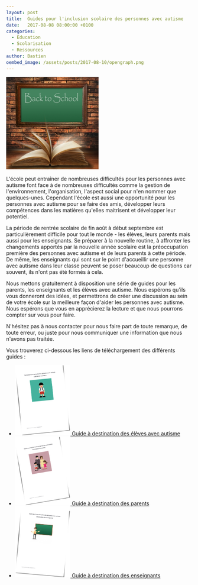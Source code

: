 ```yaml
---
layout: post
title:  Guides pour l'inclusion scolaire des personnes avec autisme
date:   2017-08-08 08:00:00 +0100
categories:
  - Education
  - Scolarisation
  - Ressources
author: Bastien
oembed_image: /assets/posts/2017-08-10/opengraph.png
---
```


<img src="/assets/posts/2017-08-10/ID-10021087.jpg" alt="ID-10021087" class="right" width="250" />

L'école peut entraîner de nombreuses difficultés pour les personnes avec autisme font face à de nombreuses difficultés 
comme
la gestion de l'environnement, l'organisation, l'aspect social pour n'en nommer que quelques-unes.
Cependant l'école est aussi une opportunité pour les personnes avec autisme pour se faire des amis, développer leurs compétences dans les matières qu'elles maitrisent et développer
leur potentiel.

La période de rentrée scolaire de fin août à début septembre est particulièrement difficile pour tout le monde - les élèves, leurs parents mais aussi pour les enseignants.
Se préparer à la nouvelle routine, à affronter les changements apportés par la nouvelle année scolaire est la préoccupation première des personnes avec autisme et de leurs parents
à cette période.
De même, les enseignants qui sont sur le point d'accueillir une personne avec autisme dans leur classe peuvent se poser beaucoup de questions car souvent,
ils n'ont pas été formés à cela.

Nous mettons gratuitement à disposition une série de guides pour les parents, les enseignants et les élèves avec autisme.
Nous espérons qu'ils vous donneront des idées, et permettrons de créer une discussion au sein de votre école  sur la meilleure façon d'aider les personnes avec autisme.
Nous espérons que vous en apprécierez la lecture et que nous pourrons compter sur vous pour faire.

N'hésitez pas à nous contacter pour nous faire part de toute remarque, de toute erreur, ou juste pour nous communiquer une information que nous n'avons pas traitée.

Vous trouverez ci-dessous les liens de téléchargement des différents guides&nbsp;:


  - <a href="/assets/posts/2017-08-10/handbook/student.pdf"><img src="/assets/posts/2017-08-10/handbook/student.png" alt="Guide à destination des élèves avec autisme" width="150" />&nbsp;Guide à destination des élèves avec autisme</a>
  - <a href="/assets/posts/2017-08-10/handbook/parent.pdf"><img src="/assets/posts/2017-08-10/handbook/parent.png" alt="Guide à destination des parents" width="150" />&nbsp;Guide à destination des parents</a>
  - <a href="/assets/posts/2017-08-10/handbook/teacher.pdf"><img src="/assets/posts/2017-08-10/handbook/teacher.png" alt="Guide à destination des enseignants" width="150" />&nbsp;Guide à destination des enseignants</a>
